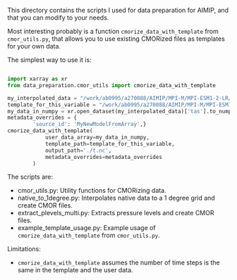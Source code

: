 This directory contains the scripts I used for data preparation for AIMIP, and that you can modify to your needs.

Most interesting probably is a function `cmorize_data_with_template` from `cmor_utils.py`, that allows you to use existing CMORized files as templates for your own data.   

The simplest way to use it is:
```python

import xarray as xr
from data_preparation.cmor_utils import cmorize_data_with_template

my_interpolated_data = "/work/ab0995/a270088/AIMIP/MPI-M/MPI-ESM1-2-LR/aimip/r1i1p1f1/Amon/tas/gr/v20190815/tas_Amon_MPI-ESM1-2-LR_amip_r1i1p1f1_gr_197901-199812.nc"
template_for_this_variable = "/work/ab0995/a270088/AIMIP/MPI-M/MPI-ESM1-2-LR/aimip/r1i1p1f1/Amon/tas/gr/v20190815/tas_Amon_MPI-ESM1-2-LR_amip_r1i1p1f1_gr_197901-199812.nc"
my_data_in_numpy = xr.open_dataset(my_interpolated_data)['tas'].to_numpy() + 5
metadata_overrides = {
        'source_id': 'MyNewModelFromArray',}
cmorize_data_with_template(
            user_data_array=my_data_in_numpy,
            template_path=template_for_this_variable,
            output_path='./t.nc',
            metadata_overrides=metadata_overrides
        )
```

The scripts are:

- cmor_utils.py: Utility functions for CMORizing data.
- native_to_1degree.py: Interpolates native data to a 1 degree grid and create CMOR files.
- extract_plevels_multi.py: Extracts pressure levels and create CMOR files.
- example_template_usage.py: Example usage of `cmorize_data_with_template` from `cmor_utils.py`.

Limitations:
- `cmorize_data_with_template` assumes the number of time steps is the same in the template and the user data.




